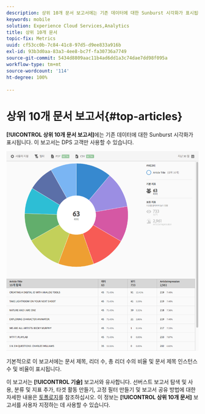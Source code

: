 ```yaml
---
description: 상위 10개 문서 보고서에는 기존 데이터에 대한 Sunburst 시각화가 표시됩니다. 이 보고서는 DPS(Digital Publishing Suites) 고객만 사용할 수 있습니다.
keywords: mobile
solution: Experience Cloud Services,Analytics
title: 상위 10개 문서
topic-fix: Metrics
uuid: cf53cc0b-7c84-41c8-97d5-d9ee833a916b
exl-id: 93b3d0aa-83a3-4ee8-bc7f-fa30736a7749
source-git-commit: 5434d8809aac11b4ad6dd1a3c74dae7dd98f095a
workflow-type: tm+mt
source-wordcount: '114'
ht-degree: 100%

---
```


# 상위 10개 문서 보고서{#top-articles}

**[!UICONTROL 상위 10개 문서 보고서]**&#x200B;에는 기존 데이터에 대한 Sunburst 시각화가 표시됩니다. 이 보고서는 DPS 고객만 사용할 수 있습니다.

![](assets/dps_top_10.png)

기본적으로 이 보고서에는 문서 제목, 리더 수, 총 리더 수의 비율 및 문서 제목 인스턴스 수 및 비율이 표시됩니다.

이 보고서는 **[!UICONTROL 기술]** 보고서와 유사합니다. 선버스트 보고서 탐색 및 사용, 분류 및 지표 추가, 타겟 활동 만들기, 고정 필터 만들기 및 보고서 공유 방법에 대한 자세한 내용은 [토폴로지](/help/using/usage/reports-technology.md)를 참조하십시오. 이 정보는 **[!UICONTROL 상위 10개 문서]** 보고서를 사용자 지정하는 데 사용할 수 있습니다.
